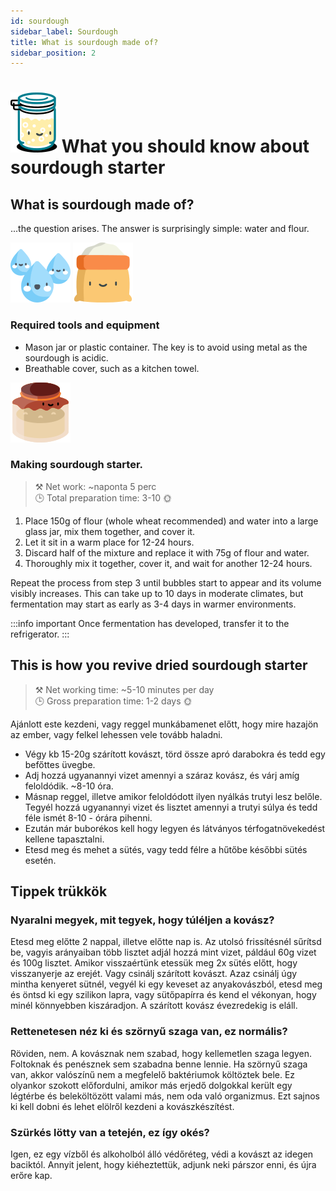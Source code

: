 ```yaml
---
id: sourdough
sidebar_label: Sourdough
title: What is sourdough made of?
sidebar_position: 2
---
```


# ![a](/img/icons/kovasz_48px.svg) What you should know about sourdough starter

## What is sourdough made of?
...the question arises. The answer is surprisingly simple: water and flour.

 ![water](/img/icons/viz_48px.svg "water") ![flour](/img/icons/liszt_48px.svg "flour")

### Required tools and equipment 
- Mason jar or plastic container. The key is to avoid using metal as the sourdough is acidic.
- Breathable cover, such as a kitchen towel.

![yeast](/img/icons/yeast_48px.svg "jar")


### Making sourdough starter.
>⚒️ Net work: ~naponta 5 perc  
>🕒 Total preparation time: 3-10 🌞

1. Place 150g of flour (whole wheat recommended) and water into a large glass jar, mix them together, and cover it.
1. Let it sit in a warm place for 12-24 hours.
1. Discard half of the mixture and replace it with 75g of flour and water.
1. Thoroughly mix it together, cover it, and wait for another 12-24 hours.

Repeat the process from step 3 until bubbles start to appear and its volume visibly increases. This can take up to 10 days in moderate climates, but fermentation may start as early as 3-4 days in warmer environments.

:::info important
Once fermentation has developed, transfer it to the refrigerator.
:::


## This is how you revive dried sourdough starter
>⚒️ Net working time: ~5-10 minutes per day  
>🕒 Gross preparation time: 1-2 days 🌞

Ajánlott este kezdeni, vagy reggel munkábamenet előtt, hogy mire hazajön az ember, vagy felkel lehessen vele tovább haladni.

- Végy kb 15-20g szárított kovászt, törd össze apró darabokra és tedd egy befőttes üvegbe.
- Adj hozzá ugyanannyi vizet amennyi a száraz kovász, és várj amíg feloldódik. ~8-10 óra.
- Másnap reggel, illetve amikor feloldódott ilyen nyálkás trutyi lesz belőle. Tegyél hozzá ugyanannyi vizet és lisztet amennyi a trutyi súlya és tedd féle ismét 8-10 - órára pihenni.
- Ezután már buborékos kell hogy legyen és látványos térfogatnövekedést kellene tapasztalni.
- Etesd meg és mehet a sütés, vagy tedd félre a hűtőbe későbbi sütés esetén.

## Tippek trükkök
### Nyaralni megyek, mit tegyek, hogy túléljen a kovász?
Etesd meg előtte 2 nappal, illetve előtte nap is. Az utolsó frissítésnél sűrítsd be, vagyis arányaiban több lisztet adjál hozzá mint vizet, páldául 60g vizet és 100g lisztet. Amikor visszaértünk etessük meg 2x sütés előtt, hogy visszanyerje az erejét.
Vagy csinálj szárított kovászt. Azaz csinálj úgy mintha kenyeret sütnél, vegyél ki egy keveset az anyakovászból, etesd meg és öntsd ki egy szilikon lapra, vagy sütőpapírra és kend el vékonyan, hogy minél könnyebben kiszáradjon. A szárított kovász évezredekig is eláll.

### Rettenetesen néz ki és szörnyű szaga van, ez normális?
Röviden, nem. A kovásznak nem szabad, hogy kellemetlen szaga legyen. Foltoknak és penésznek sem szabadna benne lennie. Ha szörnyű szaga van, akkor valószínű nem a megfelelő baktériumok költöztek bele. Ez olyankor szokott előfordulni, amikor más erjedő dolgokkal került egy légtérbe és beleköltözött valami más, nem oda való organizmus.
Ezt sajnos ki kell dobni és lehet elölről kezdeni a kovászkészítést.

### Szürkés lötty van a tetején, ez így okés?
Igen, ez egy vízből és alkoholból álló védőréteg, védi a kovászt az idegen baciktól. Annyit jelent, hogy kiéheztettük, adjunk neki párszor enni, és újra erőre kap.
